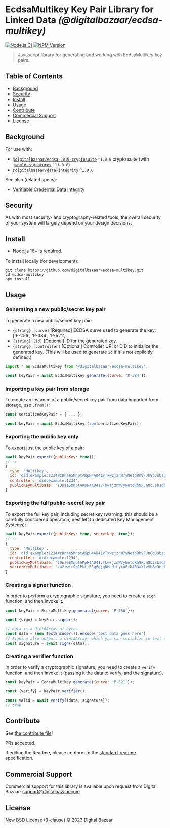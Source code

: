 # EcdsaMultikey Key Pair Library for Linked Data _(@digitalbazaar/ecdsa-multikey)_

[![Node.js CI](https://github.com/digitalbazaar/ecdsa-multikey/workflows/Node.js%20CI/badge.svg)](https://github.com/digitalbazaar/ecdsa-multikey/actions?query=workflow%3A%22Node.js+CI%22)
[![NPM Version](https://img.shields.io/npm/v/@digitalbazaar/ecdsa-multikey.svg)](https://npm.im/@digitalbazaar/ecdsa-multikey)

> Javascript library for generating and working with EcdsaMultikey key pairs.

## Table of Contents

- [Background](#background)
- [Security](#security)
- [Install](#install)
- [Usage](#usage)
- [Contribute](#contribute)
- [Commercial Support](#commercial-support)
- [License](#license)

## Background

For use with:

* [`@digitalbazaar/ecdsa-2019-cryptosuite`](https://github.com/digitalbazaar/ecdsa-2019-cryptosuite) `^1.0.0`
  crypto suite (with [`jsonld-signatures`](https://github.com/digitalbazaar/jsonld-signatures) `^11.0.0`)
* [`@digitalbazaar/data-integrity`](https://github.com/digitalbazaar/data-integrity) `^1.0.0`

See also (related specs):

* [Verifiable Credential Data Integrity](https://w3c.github.io/vc-data-integrity/)

## Security

As with most security- and cryptography-related tools, the overall security of
your system will largely depend on your design decisions.

## Install

- Node.js 16+ is required.

To install locally (for development):

```
git clone https://github.com/digitalbazaar/ecdsa-multikey.git
cd ecdsa-multikey
npm install
```

## Usage

### Generating a new public/secret key pair

To generate a new public/secret key pair:

* `{string} [curve]` \[Required\] ECDSA curve used to generate the key:
  \['P-256', 'P-384', 'P-521'\].
* `{string} [id]` \[Optional\] ID for the generated key.
* `{string} [controller]` \[Optional\] Controller URI or DID to initialize the
  generated key. (This will be used to generate `id` if it is not explicitly defined.)

```js
import * as EcdsaMultikey from '@digitalbazaar/ecdsa-multikey';

const keyPair = await EcdsaMultikey.generate({curve: 'P-384'});
```

### Importing a key pair from storage

To create an instance of a public/secret key pair from data imported from
storage, use `.from()`:

```js
const serializedKeyPair = { ... };

const keyPair = await EcdsaMultikey.from(serializedKeyPair);
````

### Exporting the public key only

To export just the public key of a pair:

```js
await keyPair.export({publicKey: true});
// ->
{
  type: 'Multikey',
  id: 'did:example:1234#zDnaeSMnptAKpH4AD41vTkwzjznW7yNetdRh9FJn8bJsbsdbw',
  controller: 'did:example:1234',
  publicKeyMultibase: 'zDnaeSMnptAKpH4AD41vTkwzjznW7yNetdRh9FJn8bJsbsdbw'
}
```

### Exporting the full public-secret key pair

To export the full key pair, including secret key (warning: this should be a
carefully considered operation, best left to dedicated Key Management Systems):

```js
await keyPair.export({publicKey: true, secretKey: true});
// ->
{
  type: 'Multikey',
  id: 'did:example:1234#zDnaeSMnptAKpH4AD41vTkwzjznW7yNetdRh9FJn8bJsbsdbw',
  controller: 'did:example:1234',
  publicKeyMultibase: 'zDnaeSMnptAKpH4AD41vTkwzjznW7yNetdRh9FJn8bJsbsdbw',
  secretKeyMultibase: 'z42twirSb1PULt5Sg6gjgNMsdiLycu6fbA83aX1vVb8e3ncP'
}
```

### Creating a signer function

In order to perform a cryptographic signature, you need to create a `sign`
function, and then invoke it.

```js
const keyPair = EcdsaMultikey.generate({curve: 'P-256'});

const {sign} = keyPair.signer();

// data is a Uint8Array of bytes
const data = (new TextEncoder()).encode('test data goes here');
// Signing also outputs a Uint8Array, which you can serialize to text etc.
const signature = await sign({data});
```

### Creating a verifier function

In order to verify a cryptographic signature, you need to create a `verify`
function, and then invoke it (passing it the data to verify, and the signature).

```js
const keyPair = EcdsaMultikey.generate({curve: 'P-521'});

const {verify} = keyPair.verifier();

const valid = await verify({data, signature});
// true
```

## Contribute

See [the contribute file](https://github.com/digitalbazaar/bedrock/blob/master/CONTRIBUTING.md)!

PRs accepted.

If editing the Readme, please conform to the
[standard-readme](https://github.com/RichardLitt/standard-readme) specification.

## Commercial Support

Commercial support for this library is available upon request from
Digital Bazaar: support@digitalbazaar.com

## License

[New BSD License (3-clause)](LICENSE) © 2023 Digital Bazaar
